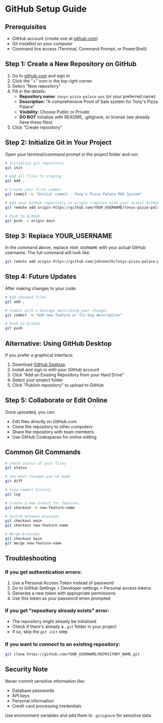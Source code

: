# GitHub Setup Guide

## Prerequisites
- GitHub account (create one at [github.com](https://github.com))
- Git installed on your computer
- Command line access (Terminal, Command Prompt, or PowerShell)

## Step 1: Create a New Repository on GitHub

1. Go to [github.com](https://github.com) and sign in
2. Click the "+" icon in the top right corner
3. Select "New repository"
4. Fill in the details:
   - **Repository name**: `tonys-pizza-palace-pos` (or your preferred name)
   - **Description**: "A comprehensive Point of Sale system for Tony's Pizza Palace"
   - **Visibility**: Choose Public or Private
   - **DO NOT** initialize with README, .gitignore, or license (we already have these files)
5. Click "Create repository"

## Step 2: Initialize Git in Your Project

Open your terminal/command prompt in the project folder and run:

```bash
# Initialize git repository
git init

# Add all files to staging
git add .

# Create your first commit
git commit -m "Initial commit - Tony's Pizza Palace POS System"

# Add your GitHub repository as origin (replace with your actual GitHub URL)
git remote add origin https://github.com/YOUR_USERNAME/tonys-pizza-palace-pos.git

# Push to GitHub
git push -u origin main
```

## Step 3: Replace YOUR_USERNAME

In the command above, replace `YOUR_USERNAME` with your actual GitHub username. The full command will look like:

```bash
git remote add origin https://github.com/johnsmith/tonys-pizza-palace-pos.git
```

## Step 4: Future Updates

After making changes to your code:

```bash
# Add changed files
git add .

# Commit with a message describing your changes
git commit -m "Add new feature or fix bug description"

# Push to GitHub
git push
```

## Alternative: Using GitHub Desktop

If you prefer a graphical interface:

1. Download [GitHub Desktop](https://desktop.github.com/)
2. Install and sign in with your GitHub account
3. Click "Add an Existing Repository from your Hard Drive"
4. Select your project folder
5. Click "Publish repository" to upload to GitHub

## Step 5: Collaborate or Edit Online

Once uploaded, you can:
- Edit files directly on GitHub.com
- Clone the repository to other computers
- Share the repository with team members
- Use GitHub Codespaces for online editing

## Common Git Commands

```bash
# Check status of your files
git status

# See what changes you've made
git diff

# View commit history
git log

# Create a new branch for features
git checkout -b new-feature-name

# Switch between branches
git checkout main
git checkout new-feature-name

# Merge branches
git checkout main
git merge new-feature-name
```

## Troubleshooting

### If you get authentication errors:
1. Use a Personal Access Token instead of password
2. Go to GitHub Settings > Developer settings > Personal access tokens
3. Generate a new token with appropriate permissions
4. Use this token as your password when prompted

### If you get "repository already exists" error:
- The repository might already be initialized
- Check if there's already a `.git` folder in your project
- If so, skip the `git init` step

### If you want to connect to an existing repository:
```bash
git clone https://github.com/YOUR_USERNAME/REPOSITORY_NAME.git
```

## Security Note

Never commit sensitive information like:
- Database passwords
- API keys
- Personal information
- Credit card processing credentials

Use environment variables and add them to `.gitignore` for sensitive data.